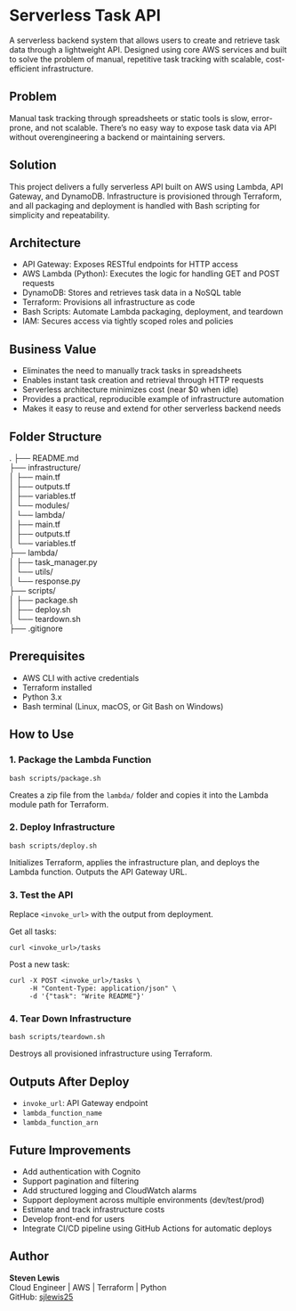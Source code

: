 # Serverless Task API

A serverless backend system that allows users to create and retrieve task data through a lightweight API. Designed using core AWS services and built to solve the problem of manual, repetitive task tracking with scalable, cost-efficient infrastructure.

## Problem

Manual task tracking through spreadsheets or static tools is slow, error-prone, and not scalable. There’s no easy way to expose task data via API without overengineering a backend or maintaining servers.

## Solution

This project delivers a fully serverless API built on AWS using Lambda, API Gateway, and DynamoDB. Infrastructure is provisioned through Terraform, and all packaging and deployment is handled with Bash scripting for simplicity and repeatability.

## Architecture

- API Gateway: Exposes RESTful endpoints for HTTP access  
- AWS Lambda (Python): Executes the logic for handling GET and POST requests  
- DynamoDB: Stores and retrieves task data in a NoSQL table  
- Terraform: Provisions all infrastructure as code  
- Bash Scripts: Automate Lambda packaging, deployment, and teardown  
- IAM: Secures access via tightly scoped roles and policies  

## Business Value

- Eliminates the need to manually track tasks in spreadsheets  
- Enables instant task creation and retrieval through HTTP requests  
- Serverless architecture minimizes cost (near $0 when idle)  
- Provides a practical, reproducible example of infrastructure automation  
- Makes it easy to reuse and extend for other serverless backend needs  

## Folder Structure

.
├── README.md  
├── infrastructure/  
│   ├── main.tf  
│   ├── outputs.tf  
│   ├── variables.tf  
│   └── modules/  
│       └── lambda/  
│           ├── main.tf  
│           ├── outputs.tf  
│           └── variables.tf  
├── lambda/  
│   ├── task_manager.py  
│   └── utils/  
│       └── response.py  
├── scripts/  
│   ├── package.sh  
│   ├── deploy.sh  
│   └── teardown.sh  
├── .gitignore

## Prerequisites

- AWS CLI with active credentials  
- Terraform installed  
- Python 3.x  
- Bash terminal (Linux, macOS, or Git Bash on Windows)

## How to Use

### 1. Package the Lambda Function

    bash scripts/package.sh

Creates a zip file from the `lambda/` folder and copies it into the Lambda module path for Terraform.

### 2. Deploy Infrastructure

    bash scripts/deploy.sh

Initializes Terraform, applies the infrastructure plan, and deploys the Lambda function. Outputs the API Gateway URL.

### 3. Test the API

Replace `<invoke_url>` with the output from deployment.

Get all tasks:

    curl <invoke_url>/tasks

Post a new task:

    curl -X POST <invoke_url>/tasks \
         -H "Content-Type: application/json" \
         -d '{"task": "Write README"}'

### 4. Tear Down Infrastructure

    bash scripts/teardown.sh

Destroys all provisioned infrastructure using Terraform.

## Outputs After Deploy

- `invoke_url`: API Gateway endpoint  
- `lambda_function_name`  
- `lambda_function_arn`

## Future Improvements

- Add authentication with Cognito  
- Support pagination and filtering  
- Add structured logging and CloudWatch alarms  
- Support deployment across multiple environments (dev/test/prod)  
- Estimate and track infrastructure costs
- Develop front-end for users
- Integrate CI/CD pipeline using GitHub Actions for automatic deploys


## Author

**Steven Lewis**  
Cloud Engineer | AWS | Terraform | Python  
GitHub: [sjlewis25](https://github.com/sjlewis25)
